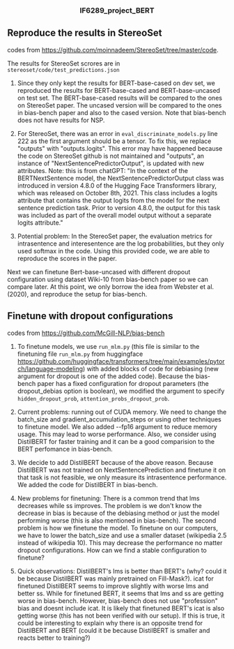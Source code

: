 <h3 align="center">
<p>IF6289_project_BERT
</h3>


## Reproduce the results in StereoSet 

codes from https://github.com/moinnadeem/StereoSet/tree/master/code. 

The results for StereoSet scrores are in `stereoset/code/test_predictions.json`

1. Since they only kept the results for BERT-base-cased on dev set, we reproduced the results for BERT-base-cased and BERT-base-uncased on test set. The BERT-base-cased results will be compared to the ones on StereoSet paper. The uncased version will be compared to the ones in bias-bench paper and also to the cased version. Note that bias-bench does not have results for NSP.

2. For StereoSet, there was an error in `eval_discriminate_models.py` line 222 as the first argument should be a tensor. To fix this, we replace "outputs" with "outputs.logits". This error may have happened because the code on StereoSet github is not maintained and "outputs", an instance of "NextSentencePredictorOutput", is updated with new attributes. 
    Note: this is from chatGPT: "In the context of the BERTNextSentence model, the NextSentencePredictorOutput class was introduced in version 4.8.0 of the Hugging Face Transformers library, which was released on October 8th, 2021. This class includes a logits attribute that contains the output logits from the model for the next sentence prediction task. Prior to version 4.8.0, the output for this task was included as part of the overall model output without a separate logits attribute."

3. Potential problem: In the StereoSet paper, the evaluation metrics for intrasentence and interesentence are the log probabilities, but they only used softmax in the code. Using this provided code, we are able to reproduce the scores in the paper.


Next we can finetune Bert-base-uncased with different dropout configuration using dataset Wiki-10 from bias-bench paper so we can compare later. At this point, we only borrow the idea from Webster et al. (2020), and reproduce the setup for bias-bench.

## Finetune with dropout configurations

codes from https://github.com/McGill-NLP/bias-bench

1. To finetune models, we use `run_mlm.py` (this file is similar to the finetuning file `run_mlm.py` from huggingface https://github.com/huggingface/transformers/tree/main/examples/pytorch/language-modeling) with added blocks of code for debiasing (new argument for dropout is one of the added code). Because the bias-bench paper has a fixed configuration for dropout parameters (the dropout_debias option is boolean), we modified the argument to specify `hidden_dropout_prob`, `attention_probs_dropout_prob`.

2. Current problems: running out of CUDA memory. We need to change the batch_size and gradient_accumulation_steps or using other techniques to finetune model. We also added --fp16 argument to reduce memory usage. This may lead to worse performance. Also, we consider using DistilBERT for faster training and it can be a good comparision to the BERT perfomance in bias-bench.

3. We decide to add DistilBERT because of the above reason. Because DistilBERT was not trained on NextSentencePrediction and finetune it on that task is not feasible, we only measure its intrasentence performance. We added the code for DistilBERT in bias-bench.

4. New problems for finetuning: There is a common trend that lms decreases while ss improves. The problem is we don't know the decrease in bias is because of the debiasing method or just the model performing worse (this is also mentioned in bias-bench). The second problem is how we finetune the model. To finetune on our computers, we have to lower the batch_size and use a smaller dataset (wikipedia 2.5 instead of wikipedia 10). This may decrease the performance no matter dropout configurations. How can we find a stable configuration to finetune?

5. Quick observations: DistilBERT's lms is better than BERT's (why? could it be because DistilBERT was mainly pretrained on Fill-Mask?). icat for finetuned DistilBERT seems to improve slightly with worse lms and better ss. While for finetuned BERT, it seems that lms and ss are getting worse in bias-bench. However, bias-bench does not use "profession" bias and doesnt include icat. It is likely that finetuned BERT's icat is also getting worse (this has not been verified with our setup). If this is true, it could be interesting to explain why there is an opposite trend for DistilBERT and BERT (could it be because DistilBERT is smaller and reacts better to training?)
